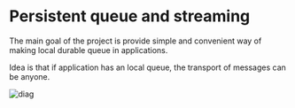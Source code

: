# Persistent queue and streaming

The main goal of the project is provide simple and convenient way of making local durable queue in applications.

Idea is that if application has an local queue, the transport of messages can be anyone.

![diag](https://user-images.githubusercontent.com/6597086/44100830-7a648f9e-a018-11e8-93da-7bba5e4bab3d.png)
